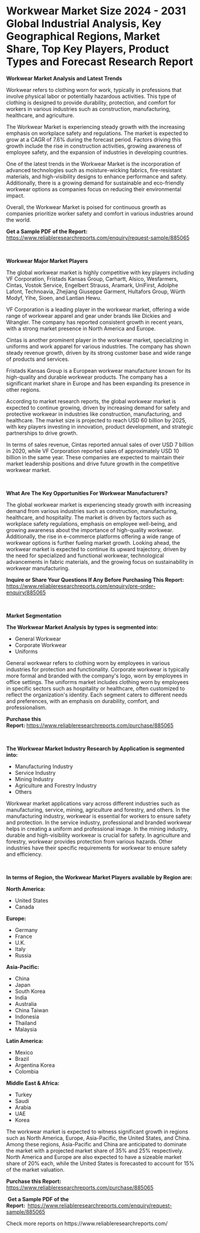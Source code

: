 <p><h1>Workwear Market Size 2024 - 2031 Global Industrial Analysis, Key Geographical Regions, Market Share, Top Key Players, Product Types and Forecast Research Report</h1></p><p><strong>Workwear Market Analysis and Latest Trends</strong></p>
<p><p>Workwear refers to clothing worn for work, typically in professions that involve physical labor or potentially hazardous activities. This type of clothing is designed to provide durability, protection, and comfort for workers in various industries such as construction, manufacturing, healthcare, and agriculture.</p><p>The Workwear Market is experiencing steady growth with the increasing emphasis on workplace safety and regulations. The market is expected to grow at a CAGR of 7.6% during the forecast period. Factors driving this growth include the rise in construction activities, growing awareness of employee safety, and the expansion of industries in developing countries.</p><p>One of the latest trends in the Workwear Market is the incorporation of advanced technologies such as moisture-wicking fabrics, fire-resistant materials, and high-visibility designs to enhance performance and safety. Additionally, there is a growing demand for sustainable and eco-friendly workwear options as companies focus on reducing their environmental impact.</p><p>Overall, the Workwear Market is poised for continuous growth as companies prioritize worker safety and comfort in various industries around the world.</p></p>
<p><strong>Get a Sample PDF of the Report:&nbsp;</strong> <a href="https://www.reliableresearchreports.com/enquiry/request-sample/885065">https://www.reliableresearchreports.com/enquiry/request-sample/885065</a></p>
<p>&nbsp;</p>
<p><strong>Workwear Major Market Players</strong></p>
<p><p>The global workwear market is highly competitive with key players including VF Corporation, Fristads Kansas Group, Carhartt, Alsico, Wesfarmers, Cintas, Vostok Service, Engelbert Strauss, Aramark, UniFirst, Adolphe Lafont, Technoavia, Zhejiang Giuseppe Garment, Hultafors Group, Würth Modyf, Yihe, Sioen, and Lantian Hewu.</p><p>VF Corporation is a leading player in the workwear market, offering a wide range of workwear apparel and gear under brands like Dickies and Wrangler. The company has reported consistent growth in recent years, with a strong market presence in North America and Europe. </p><p>Cintas is another prominent player in the workwear market, specializing in uniforms and work apparel for various industries. The company has shown steady revenue growth, driven by its strong customer base and wide range of products and services.</p><p>Fristads Kansas Group is a European workwear manufacturer known for its high-quality and durable workwear products. The company has a significant market share in Europe and has been expanding its presence in other regions.</p><p>According to market research reports, the global workwear market is expected to continue growing, driven by increasing demand for safety and protective workwear in industries like construction, manufacturing, and healthcare. The market size is projected to reach USD 60 billion by 2025, with key players investing in innovation, product development, and strategic partnerships to drive growth.</p><p>In terms of sales revenue, Cintas reported annual sales of over USD 7 billion in 2020, while VF Corporation reported sales of approximately USD 10 billion in the same year. These companies are expected to maintain their market leadership positions and drive future growth in the competitive workwear market.</p></p>
<p>&nbsp;</p>
<p><strong>What Are The Key Opportunities For Workwear Manufacturers?</strong></p>
<p><p>The global workwear market is experiencing steady growth with increasing demand from various industries such as construction, manufacturing, healthcare, and hospitality. The market is driven by factors such as workplace safety regulations, emphasis on employee well-being, and growing awareness about the importance of high-quality workwear. Additionally, the rise in e-commerce platforms offering a wide range of workwear options is further fueling market growth. Looking ahead, the workwear market is expected to continue its upward trajectory, driven by the need for specialized and functional workwear, technological advancements in fabric materials, and the growing focus on sustainability in workwear manufacturing.</p></p>
<p><strong>Inquire or Share Your Questions If Any Before Purchasing This Report:</strong> <a href="https://www.reliableresearchreports.com/enquiry/pre-order-enquiry/885065">https://www.reliableresearchreports.com/enquiry/pre-order-enquiry/885065</a></p>
<p>&nbsp;</p>
<p><strong>Market Segmentation</strong></p>
<p><strong>The Workwear Market Analysis by types is segmented into:</strong></p>
<p><ul><li>General Workwear</li><li>Corporate Workwear</li><li>Uniforms</li></ul></p>
<p><p>General workwear refers to clothing worn by employees in various industries for protection and functionality. Corporate workwear is typically more formal and branded with the company's logo, worn by employees in office settings. The uniforms market includes clothing worn by employees in specific sectors such as hospitality or healthcare, often customized to reflect the organization's identity. Each segment caters to different needs and preferences, with an emphasis on durability, comfort, and professionalism.</p></p>
<p><strong>Purchase this Report:&nbsp;</strong><a href="https://www.reliableresearchreports.com/purchase/885065">https://www.reliableresearchreports.com/purchase/885065</a></p>
<p>&nbsp;</p>
<p><strong>The Workwear Market Industry Research by Application is segmented into:</strong></p>
<p><ul><li>Manufacturing Industry</li><li>Service Industry</li><li>Mining Industry</li><li>Agriculture and Forestry Industry</li><li>Others</li></ul></p>
<p><p>Workwear market applications vary across different industries such as manufacturing, service, mining, agriculture and forestry, and others. In the manufacturing industry, workwear is essential for workers to ensure safety and protection. In the service industry, professional and branded workwear helps in creating a uniform and professional image. In the mining industry, durable and high-visibility workwear is crucial for safety. In agriculture and forestry, workwear provides protection from various hazards. Other industries have their specific requirements for workwear to ensure safety and efficiency.</p></p>
<p>&nbsp;</p>
<p><strong>In terms of Region, the Workwear Market Players available by Region are:</strong></p>
<p>
    <p> <strong> North America: </strong>
        <ul>
            <li>United States</li>
            <li>Canada</li>
        </ul>
        </p> 
    <p> <strong> Europe: </strong>
        <ul>
            <li>Germany</li>
            <li>France</li>
            <li>U.K.</li>
            <li>Italy</li>
            <li>Russia</li>
        </ul>
        </p> 
    <p> <strong> Asia-Pacific: </strong>
        <ul>
            <li>China</li>
            <li>Japan</li>
            <li>South Korea</li>
            <li>India</li>
            <li>Australia</li>
            <li>China Taiwan</li>
            <li>Indonesia</li>
            <li>Thailand</li>
            <li>Malaysia</li>
        </ul>
        </p> 
    <p> <strong> Latin America: </strong>
        <ul>
            <li>Mexico</li>
            <li>Brazil</li>
            <li>Argentina Korea</li>
            <li>Colombia</li>
        </ul>
        </p> 
    <p> <strong> Middle East & Africa: </strong>
        <ul>
            <li>Turkey</li>
            <li>Saudi</li>
            <li>Arabia</li>
            <li>UAE</li>
            <li>Korea</li>
        </ul>
    </p>
    </p>
<p><p>The workwear market is expected to witness significant growth in regions such as North America, Europe, Asia-Pacific, the United States, and China. Among these regions, Asia-Pacific and China are anticipated to dominate the market with a projected market share of 35% and 25% respectively. North America and Europe are also expected to have a sizeable market share of 20% each, while the United States is forecasted to account for 15% of the market valuation.</p></p>
<p><strong>Purchase this Report: </strong><a href="https://www.reliableresearchreports.com/purchase/885065">https://www.reliableresearchreports.com/purchase/885065</a></p>
<p>&nbsp;<strong>Get a Sample PDF of the Report:&nbsp;&nbsp;</strong><a href="https://www.reliableresearchreports.com/enquiry/request-sample/885065">https://www.reliableresearchreports.com/enquiry/request-sample/885065</a></p>
<p><strong></strong></p>
<p>Check more reports on https://www.reliableresearchreports.com/</p>